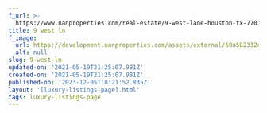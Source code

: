 ```yaml
---
f_url: >-
  https://www.nanproperties.com/real-estate/9-west-lane-houston-tx-77019/7344983/103181044
title: 9 west ln
f_image:
  url: https://development.nanproperties.com/assets/external/60a582332e517e118dcb9671_content_1-2.jpeg
  alt: null
slug: 9-west-ln
updated-on: '2021-05-19T21:25:07.981Z'
created-on: '2021-05-19T21:25:07.981Z'
published-on: '2023-12-05T18:21:52.835Z'
layout: '[luxury-listings-page].html'
tags: luxury-listings-page
---
```



